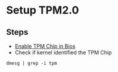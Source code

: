 # Setup TPM2.0

## Steps

- [Enable TPM Chip in Bios](https://github.com/dh4rm4/A-Reasonably-Secure-Thinkpad/tree/master/src/bios_settings)
- Check if kernel identified the TPM Chip
```
dmesg | grep -i tpm
```
